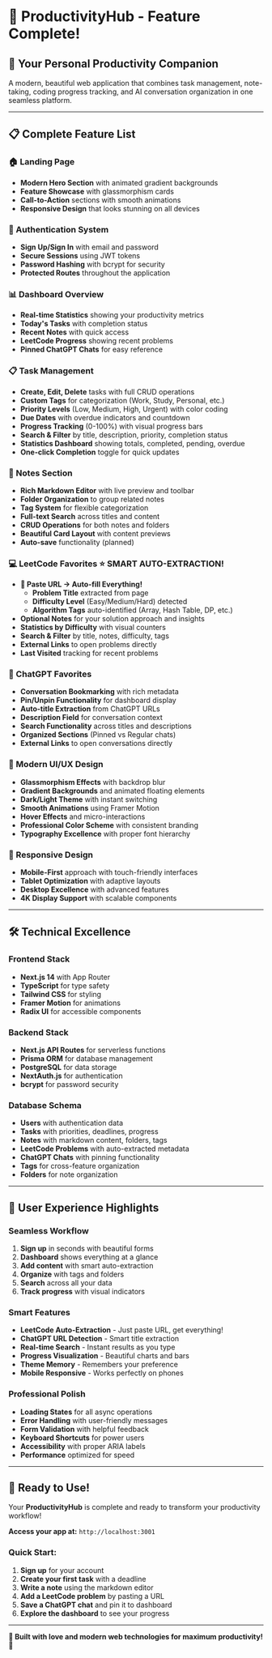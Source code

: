 # 🎉 ProductivityHub - Feature Complete!

## 🌟 **Your Personal Productivity Companion**

A modern, beautiful web application that combines task management, note-taking, coding progress tracking, and AI conversation organization in one seamless platform.

---

## 📋 **Complete Feature List**

### **🏠 Landing Page**

- **Modern Hero Section** with animated gradient backgrounds
- **Feature Showcase** with glassmorphism cards
- **Call-to-Action** sections with smooth animations
- **Responsive Design** that looks stunning on all devices

### **🔐 Authentication System**

- **Sign Up/Sign In** with email and password
- **Secure Sessions** using JWT tokens
- **Password Hashing** with bcrypt for security
- **Protected Routes** throughout the application

### **📊 Dashboard Overview**

- **Real-time Statistics** showing your productivity metrics
- **Today's Tasks** with completion status
- **Recent Notes** with quick access
- **LeetCode Progress** showing recent problems
- **Pinned ChatGPT Chats** for easy reference

### **📋 Task Management**

- **Create, Edit, Delete** tasks with full CRUD operations
- **Custom Tags** for categorization (Work, Study, Personal, etc.)
- **Priority Levels** (Low, Medium, High, Urgent) with color coding
- **Due Dates** with overdue indicators and countdown
- **Progress Tracking** (0-100%) with visual progress bars
- **Search & Filter** by title, description, priority, completion status
- **Statistics Dashboard** showing totals, completed, pending, overdue
- **One-click Completion** toggle for quick updates

### **📝 Notes Section**

- **Rich Markdown Editor** with live preview and toolbar
- **Folder Organization** to group related notes
- **Tag System** for flexible categorization
- **Full-text Search** across titles and content
- **CRUD Operations** for both notes and folders
- **Beautiful Card Layout** with content previews
- **Auto-save** functionality (planned)

### **💻 LeetCode Favorites** ⭐ **SMART AUTO-EXTRACTION!**

- **🚀 Paste URL → Auto-fill Everything!**
  - **Problem Title** extracted from page
  - **Difficulty Level** (Easy/Medium/Hard) detected
  - **Algorithm Tags** auto-identified (Array, Hash Table, DP, etc.)
- **Optional Notes** for your solution approach and insights
- **Statistics by Difficulty** with visual counters
- **Search & Filter** by title, notes, difficulty, tags
- **External Links** to open problems directly
- **Last Visited** tracking for recent problems

### **💬 ChatGPT Favorites**

- **Conversation Bookmarking** with rich metadata
- **Pin/Unpin Functionality** for dashboard display
- **Auto-title Extraction** from ChatGPT URLs
- **Description Field** for conversation context
- **Search Functionality** across titles and descriptions
- **Organized Sections** (Pinned vs Regular chats)
- **External Links** to open conversations directly

### **🎨 Modern UI/UX Design**

- **Glassmorphism Effects** with backdrop blur
- **Gradient Backgrounds** and animated floating elements
- **Dark/Light Theme** with instant switching
- **Smooth Animations** using Framer Motion
- **Hover Effects** and micro-interactions
- **Professional Color Scheme** with consistent branding
- **Typography Excellence** with proper font hierarchy

### **📱 Responsive Design**

- **Mobile-First** approach with touch-friendly interfaces
- **Tablet Optimization** with adaptive layouts
- **Desktop Excellence** with advanced features
- **4K Display Support** with scalable components

---

## 🛠️ **Technical Excellence**

### **Frontend Stack**

- **Next.js 14** with App Router
- **TypeScript** for type safety
- **Tailwind CSS** for styling
- **Framer Motion** for animations
- **Radix UI** for accessible components

### **Backend Stack**

- **Next.js API Routes** for serverless functions
- **Prisma ORM** for database management
- **PostgreSQL** for data storage
- **NextAuth.js** for authentication
- **bcrypt** for password security

### **Database Schema**

- **Users** with authentication data
- **Tasks** with priorities, deadlines, progress
- **Notes** with markdown content, folders, tags
- **LeetCode Problems** with auto-extracted metadata
- **ChatGPT Chats** with pinning functionality
- **Tags** for cross-feature organization
- **Folders** for note organization

---

## 🎯 **User Experience Highlights**

### **Seamless Workflow**

1. **Sign up** in seconds with beautiful forms
2. **Dashboard** shows everything at a glance
3. **Add content** with smart auto-extraction
4. **Organize** with tags and folders
5. **Search** across all your data
6. **Track progress** with visual indicators

### **Smart Features**

- **LeetCode Auto-Extraction** - Just paste URL, get everything!
- **ChatGPT URL Detection** - Smart title extraction
- **Real-time Search** - Instant results as you type
- **Progress Visualization** - Beautiful charts and bars
- **Theme Memory** - Remembers your preference
- **Mobile Responsive** - Works perfectly on phones

### **Professional Polish**

- **Loading States** for all async operations
- **Error Handling** with user-friendly messages
- **Form Validation** with helpful feedback
- **Keyboard Shortcuts** for power users
- **Accessibility** with proper ARIA labels
- **Performance** optimized for speed

---

## 🎊 **Ready to Use!**

Your **ProductivityHub** is complete and ready to transform your productivity workflow!

**Access your app at:** `http://localhost:3001`

### **Quick Start:**

1. **Sign up** for your account
2. **Create your first task** with a deadline
3. **Write a note** using the markdown editor
4. **Add a LeetCode problem** by pasting a URL
5. **Save a ChatGPT chat** and pin it to dashboard
6. **Explore the dashboard** to see your progress

---

**🚀 Built with love and modern web technologies for maximum productivity! 🚀**
